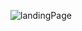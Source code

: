 ![landingPage](https://user-images.githubusercontent.com/111646171/219776267-ca00fd62-5990-4c02-ae2c-6a1718f7d8e3.png)
